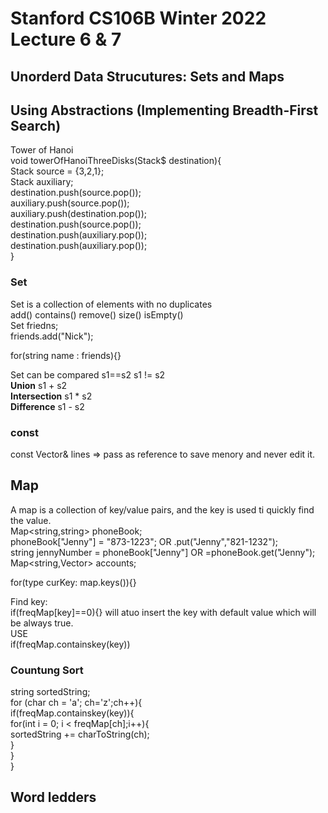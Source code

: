 # Stanford CS106B Winter 2022 Lecture 6 & 7
## Unorderd Data Strucutures: Sets and Maps
## Using Abstractions (Implementing Breadth-First Search)

Tower of Hanoi</br>
void towerOfHanoiThreeDisks(Stack<int>$ destination){</br>
  Stack<int> source = {3,2,1};</br>
  Stack<int> auxiliary;</br>
  destination.push(source.pop());</br>
  auxiliary.push(source.pop());</br>
  auxiliary.push(destination.pop());</br>
  destination.push(source.pop());</br>
  destination.push(auxiliary.pop());</br>
  destination.push(auxiliary.pop());</br>
}</br>


### Set
Set is a collection of elements with no duplicates</br>
add() contains() remove() size() isEmpty()</br>
Set<string> friedns;</br>
friends.add("Nick");</br>
  
for(string name : friends){}</br>

Set can be compared s1==s2 s1 != s2</br>
**Union** s1 + s2</br>
**Intersection** s1 * s2</br>
**Difference** s1 - s2</br>

### const 
const Vector<string>& lines => pass as reference to save menory and never edit it.
  
## Map
A map is a collection of key/value pairs, and the key is used ti quickly find the value.</br>
Map<string,string> phoneBook;</br>
phoneBook["Jenny"] = "873-1223"; OR .put("Jenny","821-1232");</br>
string jennyNumber = phoneBook["Jenny"] OR =phoneBook.get("Jenny");</br>
Map<string,Vector<double>> accounts;</br>

for(type curKey: map.keys()){}</br>

Find key:</br>
if(freqMap[key]==0){} will atuo insert the key with default value which will be always true.</br>
USE</br>
if(freqMap.containskey(key))</br>

### Countung Sort
string sortedString;</br>
for (char ch = 'a'; ch='z';ch++){</br>
  if(freqMap.containskey(key)){</br>
    for(int i = 0; i < freqMap[ch];i++){</br>
      sortedString += charToString(ch);</br>
    }</br>
  }</br>
}</br>

## Word ledders

